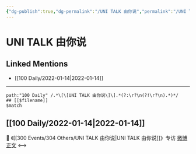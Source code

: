 ```yaml
---
{"dg-publish":true,"dg-permalink":"/UNI TALK 由你说","permalink":"/UNI TALK 由你说/"}
---
```


# UNI TALK 由你说

## Linked Mentions
- [[100 Daily/2022-01-14\|2022-01-14]]


---

```expander
path:"100 Daily" /.*\[\[UNI TALK 由你说\]\].*(?:\r?\n(?!\r?\n).*)*/
## [[$filename]]
$match
```
## [[100 Daily/2022-01-14\|2022-01-14]]
💫 《[[300 Events/304 Others/UNI TALK 由你说\|UNI TALK 由你说]]》专访 [微博正文](https://m.weibo.cn/6466290670/4725606027627591)
<-->
